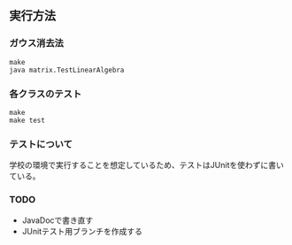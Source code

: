 
## 実行方法
### ガウス消去法

```
make
java matrix.TestLinearAlgebra
```

### 各クラスのテスト

```
make
make test
```

### テストについて
学校の環境で実行することを想定しているため、テストはJUnitを使わずに書いている。

### TODO
* JavaDocで書き直す
* JUnitテスト用ブランチを作成する
